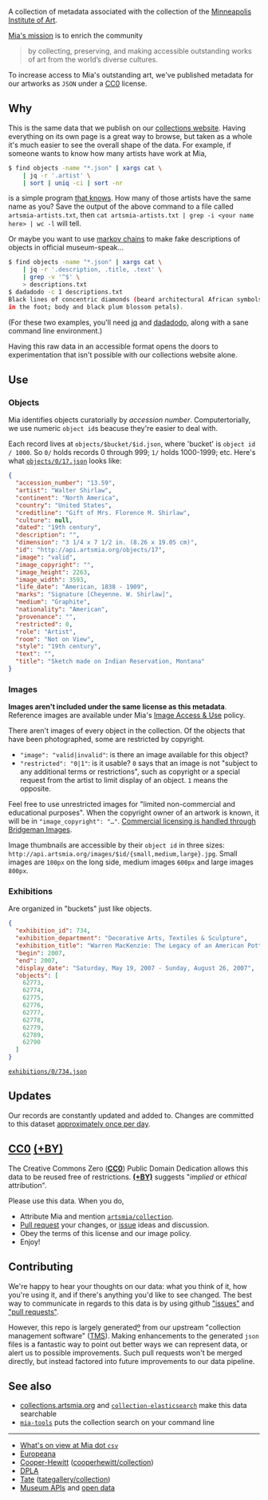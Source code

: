 A collection of metadata associated with the collection of the [Minneapolis Institute of Art](http://artsmia.org/).

[Mia's mission](http://new.artsmia.org/about/museum-info/mission-and-history/) is to enrich the community

> by collecting, preserving, and making accessible outstanding works of art from the world’s diverse cultures.

To increase access to Mia's outstanding art, we've published metadata for our artworks as `JSON` under a [CC0](#cc0-by) license.

## Why

This is the same data that we publish on our [collections
website](https://collections.artsmia.org). Having everything on its own
page is a great way to browse, but taken as a whole it's much easier to
see the overall shape of the data. For example, if someone wants
to know how many artists have work at Mia,

```bash
$ find objects -name "*.json" | xargs cat \
	| jq -r '.artist' \
	| sort | uniq -ci | sort -nr
```

is a simple program [that knows](https://gist.github.com/kjell/34439abc72d99d81f1e2). How many of those artists have the same name as you? Save the output of the above command to a file called `artsmia-artists.txt`, then `cat artsmia-artists.txt | grep -i <your name here> | wc -l` will tell.

Or maybe you want to use [markov
chains](https://en.wikipedia.org/wiki/Markov_chain) to make fake
descriptions of objects in official museum-speak…

```bash
$ find objects -name "*.json" | xargs cat \
	| jq -r '.description, .title, .text' \
	| grep -v '^$' \
	> descriptions.txt
$ dadadodo -c 1 descriptions.txt
Black lines of concentric diamonds (beard architectural African symbols
in the foot; body and black plum blossom petals).
```

(For these two examples, you'll need [jq](http://stedolan.github.io/jq/)
and [dadadodo](http://www.jwz.org/dadadodo/), along with a sane command
line environment.)

Having this raw data in an accessible format opens the doors to
experimentation that isn't possible with our collections website alone.

## Use

### Objects

Mia identifies objects curatorially by *accession number*. Computertorially, we use numeric `object id`s beacuse they're easier to deal with.

Each record lives at `objects/$bucket/$id.json`, where 'bucket' is `object id / 1000`. So `0/` holds records 0 through 999; `1/` holds 1000-1999; etc. Here's what [`objects/0/17.json`][] looks like:

```json
{
  "accession_number": "13.59",
  "artist": "Walter Shirlaw",
  "continent": "North America",
  "country": "United States",
  "creditline": "Gift of Mrs. Florence M. Shirlaw",
  "culture": null,
  "dated": "19th century",
  "description": "",
  "dimension": "3 1/4 x 7 1/2 in. (8.26 x 19.05 cm)",
  "id": "http://api.artsmia.org/objects/17",
  "image": "valid",
  "image_copyright": "",
  "image_height": 2263,
  "image_width": 3593,
  "life_date": "American, 1838 - 1909",
  "marks": "Signature [Cheyenne. W. Shirlaw]",
  "medium": "Graphite",
  "nationality": "American",
  "provenance": "",
  "restricted": 0,
  "role": "Artist",
  "room": "Not on View",
  "style": "19th century",
  "text": "",
  "title": "Sketch made on Indian Reservation, Montana"
}
```

[`objects/0/17.json`]: https://github.com/artsmia/collection/blob/master/objects/0/17.json

### Images

**Images aren't included under the same license as this metadata**. Reference images are available under Mia's [Image Access & Use](http://new.artsmia.org/visit/policies-guidelines/#image_access_and_use) policy.

There aren't images of every object in the collection. Of the objects
that have been photographed, some are restricted by copyright.

* `"image": "valid|invalid"`: is there an image available for this object?
* `"restricted": "0|1"`: is it usable? `0` says that an image is not "subject to any additional terms or restrictions", such as copyright or a special request from the artist to limit display of an object. `1` means the opposite.

Feel free to use unrestricted images for "limited non-commercial and educational purposes". When the copyright owner of an artwork is known, it will be in `"image_copyright": "…"`. [Commercial licensing is handled through Bridgeman Images](http://www.bridgemanimages.com/en-GB/collections/collection/minneapolis-institute-of-arts/).

Image thumbnails are accessible by their `object id` in three sizes: `http://api.artsmia.org/images/$id/{small,medium,large}.jpg`. Small images are `100px` on the long side, medium images `600px` and large images `800px`.

### Exhibitions

Are organized in "buckets" just like objects.

```json
{
  "exhibition_id": 734,
  "exhibition_department": "Decorative Arts, Textiles & Sculpture",
  "exhibition_title": "Warren MacKenzie: The Legacy of an American Potter",
  "begin": 2007,
  "end": 2007,
  "display_date": "Saturday, May 19, 2007 - Sunday, August 26, 2007",
  "objects": [
    62773,
    62774,
    62775,
    62776,
    62777,
    62778,
    62779,
    62789,
    62790
  ]
}
```

[`exhibitions/0/734.json`](exhibitions/0/734.json)

## Updates

Our records are constantly updated and added to. Changes are committed to this dataset [approximately once per day](https://github.com/artsmia/collection/commits).

## **[CC0][] [(+BY)][]**

The Creative Commons Zero (**[CC0][]**) Public Domain Dedication allows this data to be reused free of restrictions. **[(+BY)][]** suggests "*implied* or *ethical* attribution".

[CC0]: http://creativecommons.org/publicdomain/zero/1.0/
[(+BY)]: http://dp.la/info/2013/12/04/cc0-by/

Please use this data. When you do,

* Attribute Mia and mention [`artsmia/collection`](https://github.com/artsmia/collection).
* [Pull request](https://help.github.com/articles/creating-a-pull-request) your changes, or [issue](https://github.com/artsmia/collection/issues) ideas and discussion.
* Obey the terms of this license and our image policy.
* Enjoy!

## Contributing

We're happy to hear your thoughts on our data: what you think of it, how you're using it, and if there's anything you'd like to see changed. The best way to communicate in regards to this data is by using github ["issues"](https://github.com/artsmia/collection/issues) and ["pull requests"](https://github.com/artsmia/collection/pulls).

However, this repo is largely generated[º](./Makefile) from our upstream "collection management software" ([TMS][]). Making enhancements to the generated `json` files is a fantastic way to point out better ways we can represent data, or alert us to possible improvements. Such pull requests won't be merged directly, but instead factored into future improvements to our data pipeline.

[TMS]: http://jfkutech.wikispaces.com/The+Museum+System+(TMS)

## See also

* [collections.artsmia.org](https://github.com/artsmia/art) and [`collection-elasticsearch`](https://github.com/artsmia/collection-elasticsearch) make this data searchable
* [`mia-tools`](https://github.com/artsmia/collection-tools) puts the collection search on your command line

---

* [What's on view at Mia dot `csv`](https://github.com/miabot/galleries.csv)
* [Europeana](http://www.europeana.eu/)
* [Cooper-Hewitt](http://labs.cooperhewitt.org/2012/releasing-collection-github/) ([cooperhewitt/collection](https://github.com/cooperhewitt/collection/))
* [DPLA](http://dp.la/info/2013/12/04/cc0-by/)
* [Tate](http://www.tate.org.uk/context-comment/blogs/archives-access-project-open-data-brings-beauty-and-insight) ([tategallery/collection](https://github.com/tategallery/collection))
* [Museum APIs](http://museum-api.pbworks.com/w/page/21933420/Museum%C2%A0APIs) and
  [open data](http://www.museum-id.com/idea-detail.asp?id=387)

